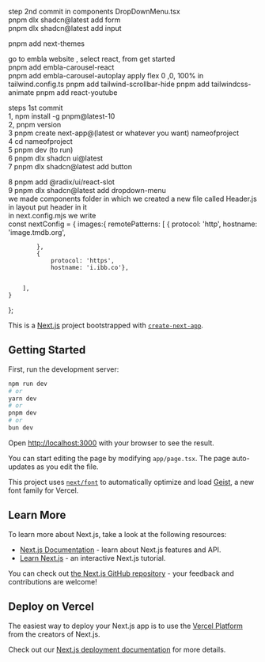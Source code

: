 step 2nd commit
in components DropDownMenu.tsx </br>
pnpm dlx shadcn@latest add form</br>
pnpm dlx shadcn@latest add input</br>

pnpm add next-themes</br>

go to embla website , select react, from get started
</br>
pnpm add embla-carousel-react </br>
pnpm add embla-carousel-autoplay
apply flex 0 ,0, 100% in tailwind.config.ts
pnpm add tailwind-scrollbar-hide
pnpm add tailwindcss-animate
pnpm add react-youtube










steps 1st commit</br>
1, npm install -g pnpm@latest-10</br>
2, pnpm version</br>
3 pnpm create next-app@(latest or whatever you want) nameofproject</br>
4 cd nameofproject</br>
5 pnpm dev (to run)</br>
6 pnpm dlx shadcn ui@latest</br>
7 pnpm dlx shadcn@latest add button</br>

8 pnpm add @radix/ui/react-slot</br>
9 pnpm dlx shadcn@latest add dropdown-menu</br>
we made components folder in which we created a new file called Header.js</br>
in layout put header in it</br>
in next.config.mjs we write</br>
const nextConfig = {
    images:{
        remotePatterns: [
            {
                protocol: 'http',
                hostname: 'image.tmdb.org',

            },
            {
                protocol: 'https',
                hostname: 'i.ibb.co'},

                
        ],
    }
};



This is a [Next.js](https://nextjs.org) project bootstrapped with [`create-next-app`](https://nextjs.org/docs/app/api-reference/cli/create-next-app).

## Getting Started

First, run the development server:

```bash
npm run dev
# or
yarn dev
# or
pnpm dev
# or
bun dev
```

Open [http://localhost:3000](http://localhost:3000) with your browser to see the result.

You can start editing the page by modifying `app/page.tsx`. The page auto-updates as you edit the file.

This project uses [`next/font`](https://nextjs.org/docs/app/building-your-application/optimizing/fonts) to automatically optimize and load [Geist](https://vercel.com/font), a new font family for Vercel.

## Learn More

To learn more about Next.js, take a look at the following resources:

- [Next.js Documentation](https://nextjs.org/docs) - learn about Next.js features and API.
- [Learn Next.js](https://nextjs.org/learn) - an interactive Next.js tutorial.

You can check out [the Next.js GitHub repository](https://github.com/vercel/next.js) - your feedback and contributions are welcome!

## Deploy on Vercel

The easiest way to deploy your Next.js app is to use the [Vercel Platform](https://vercel.com/new?utm_medium=default-template&filter=next.js&utm_source=create-next-app&utm_campaign=create-next-app-readme) from the creators of Next.js.

Check out our [Next.js deployment documentation](https://nextjs.org/docs/app/building-your-application/deploying) for more details.

